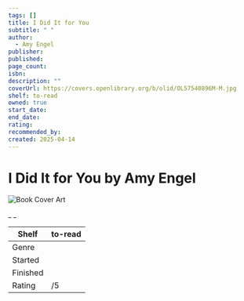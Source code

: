 ```yaml
---
tags: []
title: I Did It for You
subtitle: " "
author:
  - Amy Engel
publisher: 
published: 
page_count: 
isbn: 
description: ""
coverUrl: https://covers.openlibrary.org/b/olid/OL57540896M-M.jpg
shelf: to-read
owned: true
start_date: 
end_date: 
rating: 
recommended_by: 
created: 2025-04-14
---
```


# I Did It for You by Amy Engel

![Book Cover Art](https://covers.openlibrary.org/b/olid/OL57540896M-M.jpg)

_ _

| Shelf | to-read |
| --- | --- |
| Genre |  |
| Started |  |
| Finished |  |
| Rating | /5 |

